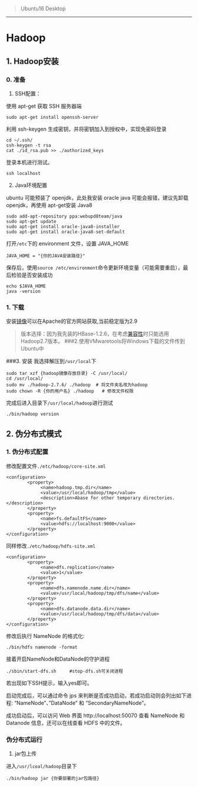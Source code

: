 >Ubuntu16 Desktop 
----
# Hadoop
## 1. Hadoop安装
### 0. 准备
1. SSH配置：

使用 apt-get 获取 SSH 服务器端
```
sudo apt-get install openssh-server
```
利用 ssh-keygen 生成密钥，并将密钥加入到授权中，实现免密码登录
```
cd ~/.ssh/
ssh-keygen -t rsa
cat ./id_rsa.pub >> ./authorized_keys
```
登录本机进行测试。
```
ssh localhost 
```

2. Java环境配置

ubuntu 可能预装了 openjdk，此处我安装 oracle java 可能会报错，建议先卸载 openjdk，再使用 apt-get安装 Java8
```
sudo add-apt-repository ppa:webupd8team/java
sudo apt-get update
sudo apt-get install oracle-java8-installer
sudo apt-get install oracle-java8-set-default
```
打开`/etc`下的 environment 文件，设置 JAVA_HOME
```
JAVA_HOME = "{你的JAVA安装路径}"
```
保存后，使用`source /etc/environment`命令更新环境变量（可能需要重启），最后检验是否安装成功
```
echo $JAVA_HOME
java -version
```

### 1. 下载
安装[镜像](http://hadoop.apache.org/releases.html)可以在Apache的官方网站获取,当前稳定版为2.9
> 版本选择：因为我先装的HBase-1.2.6，在考虑[兼容性](http://hbase.apache.org/book.html#configuration)时只能选用Hadoop2.7版本。
###2.使用VMwaretools将Windows下载的文件传到Ubuntu中



###3. 安装
我选择解压到`/usr/local`下
```
sudo tar xzf {hadoop镜像存放目录} -C /usr/local/
cd /usr/local/
sudo mv ./hadoop-2.7.6/ ./hadoop  # 将文件夹名改为hadoop
sudo chown -R {你的用户名} ./hadoop   # 修改文件权限
```
完成后进入目录下`/usr/local/hadoop`进行测试
```
./bin/hadoop version
```

## 2. 伪分布式模式
### 1. 伪分布式配置
修改配置文件`./etc/hadoop/core-site.xml`
```
<configuration>
        <property>
             <name>hadoop.tmp.dir</name>
             <value>/usr/local/hadoop/tmp</value>
             <description>Abase for other temporary directories.</description>
        </property>
        <property>
             <name>fs.defaultFS</name>
             <value>hdfs://localhost:9000</value>
        </property>
</configuration>
```
同样修改`./etc/hadoop/hdfs-site.xml`
```
<configuration>
        <property>
             <name>dfs.replication</name>
             <value>1</value>
        </property>
        <property>
             <name>dfs.namenode.name.dir</name>
             <value>/usr/local/hadoop/tmp/dfs/name</value>
        </property>
        <property>
             <name>dfs.datanode.data.dir</name>
             <value>/usr/local/hadoop/tmp/dfs/data</value>
        </property>
</configuration>
```
修改后执行 NameNode 的格式化:
```
./bin/hdfs namenode -format
```
接着开启NameNode和DataNode的守护进程
```
./sbin/start-dfs.sh     #stop-dfs.sh可关闭进程
```
若出现如下SSH提示，输入yes即可。

启动完成后，可以通过命令 jps 来判断是否成功启动，若成功启动则会列出如下进程: “NameNode”、”DataNode” 和 “SecondaryNameNode”。

成功启动后，可以访问 Web 界面 http://localhost:50070 查看 NameNode 和 Datanode 信息，还可以在线查看 HDFS 中的文件。

### 伪分布式运行
1. jar包上传

进入`/usr/lcoal/hadoop`目录下
```
./bin/hadoop jar {你要部署的jar包路径}
```















